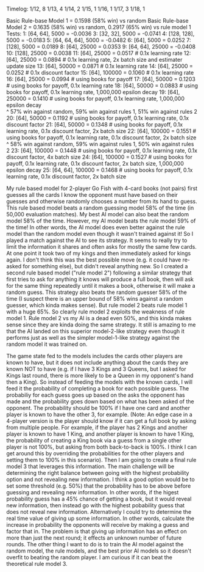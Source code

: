 Timelog:
1/12, 8
1/13, 4
1/14, 2
1/15, 1
1/16, 1
1/17, 3
1/18, 1

Basic Rule-base Model 1 =  0.1598 (58% win) vs random
Basic Rule-base Model 2 =  0.1635 (58% win) vs random, 0.2917 (65% win) vs rule model 1
Tests:
 1: [64, 64],      5000 = -0.0036
 3: [32, 32],      5000 = -0.0741
 4: [128, 128],    5000 = -0.0183
 5: [64, 64, 64],  5000 = -0.0482
 6: [64],          5000 =  0.0252
 7: [128],         5000 =  0.0189
 8: [64],         25000 =  0.0353
 9: [64, 64],     25000 = -0.0408
10: [128],        25000 =  0.0038
11: [64],         25000 =  0.0517 # 0.1x learning rate
12: [64],         25000 =  0.0894 # 0.1x learning rate, 2x batch size and estimater update size
13: [64],         50000 =  0.0871 # 0.1x learning rate
14: [64],         25000 =  0.0252 # 0.1x discount factor
15: [64],        100000 =  0.1060 # 0.1x learning rate
16: [64],         25000 =  0.0994 # using books for payoff
17: [64],         50000 =  0.1203 # using books for payoff, 0.1x learning rate
18: [64],         50000 =  0.0883 # using books for payoff, 0.1x learning rate, 1,000,000 epsilon decay
19: [64],        250000 =  0.1410 # using books for payoff, 0.1x learning rate, 1,000,000 epsilon decay  
    ^ 57% win against random, 59% win against rules 1, 51% win against rules 2
20: [64],         50000 =  0.1192 # using books for payoff, 0.1x learning rate, 0.1x discount factor
21: [64],         50000 =  0.1348 # using books for payoff, 0.1x learning rate, 0.1x discount factor, 2x batch size
22: [64],        100000 =  0.1551 # using books for payoff, 0.1x learning rate, 0.1x discount factor, 2x batch size
    ^ 58% win against random, 59% win against rules 1, 50% win against rules 2
23: [64],        100000 =  0.1448 # using books for payoff, 0.1x learning rate, 0.1x discount factor, 4x batch size
24: [64],        100000 =  0.1527 # using books for payoff, 0.1x learning rate, 0.1x discount factor, 2x batch size, 1,000,000 epsilon decay 
25: [64, 64],    100000 =  0.1468 # using books for payoff, 0.1x learning rate, 0.1x discount factor, 2x batch size









My rule based model for 2-player Go Fish with 4-card books (not pairs) first guesses all the cards I know the opponent must have based on their guesses and otherwise randomly chooses a number from its hand to guess. This rule based model beats a random guessing model 58% of the time (in 50,000 evaluation matches). My best AI model can also beat the random model 58% of the time. However, my AI model beats the rule model 59% of the time! In other words, the AI model does even better against the rule model than the random model even though it wasn't trained against it! So I played a match against the AI to see its strategy. It seems to really try to limit the information it shares and often asks for mostly the same few cards. At one point it took two of my kings and then immediately asked for kings again. I don't think this was the best possible move (e.g. it could have re-asked for something else), but didn't reveal anything new. So I created a second rule based model ("rule model 2") following a similar strategy that first tries to ask for anything it knows will produce a full book, then will ask for the same thing repeatedly until it makes a book, otherwise it will make a random guess. This strategy also beats the random guesser 58% of the time (I suspect there is an upper bound of 58% wins against a random guesser, which kinda makes sense). But rule model 2 beats rule model 1 with a huge 65%. So clearly rule model 2 exploits the weakness of rule model 1. Rule model 2 vs my AI is a dead even 50%, and this kinda makes sense since they are kinda doing the same strategy. It still is amazing to me that the AI landed on this superior model-2-like strategy even though it performs just as well as the simpler model-1-like strategy against the random model it was trained on. 

The game state fed to the models includes the cards other players are known to have, but it does not include anything about the cards they are known NOT to have (e.g. if I have 3 Kings and 3 Queens, but I asked for Kings last round, there is more likely to be a Queen in my opponent's hand then a King). So instead of feeding the models with the known cards, I will feed it the probability of completing a book for each possible guess. The probabiliy for each guess goes up based on the asks the opponent has made and the probability goes down based on what has been asked of the opponent. The probability should be 100% if I have one card and another player is known to have the other 3, for example. (Note: An edge case in a 4-player version is the player should know if it can get a full book by asking from multiple people. For example, if the player has 2 Kings and another player is known to have 1 King, and another player is known to have 1 King, the probability of creating a King book via a guess from a single other player is not 100%, but asking from both back-to-back is 100%. I think I can get around this by overriding the probabilities for the other players and setting them to 100% in this scenario). Then I am going to create a final rule model 3 that leverages this information. The main challenge will be determining the right balance between going with the highest probability option and not revealing new information. I think a good option would be to set some threshold (e.g. 50%) that the probability has to be above before guessing and revealing new information. In other words, if the higest probability guess has a 45% chance of getting a book, but it would reveal new information, then instead go with the highest pobability guess that does not reveal new information. Alternatively I could try to determine the real time value of giving up some information. In other words, calculate the increase in probability the opponents will receive by making a guess and factor that in. The problem is that giving up information has an effect on more than just the next round; it effects an unknown number of future rounds. The other thing I want to do is to train the AI model against the random model, the rule models, and the best prior AI models so it doesn't overfit to beating the random player. I am curious if it can beat the theoretical rule model 3.